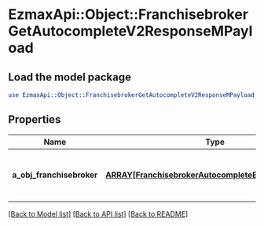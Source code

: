 # EzmaxApi::Object::FranchisebrokerGetAutocompleteV2ResponseMPayload

## Load the model package
```perl
use EzmaxApi::Object::FranchisebrokerGetAutocompleteV2ResponseMPayload;
```

## Properties
Name | Type | Description | Notes
------------ | ------------- | ------------- | -------------
**a_obj_franchisebroker** | [**ARRAY[FranchisebrokerAutocompleteElementResponse]**](FranchisebrokerAutocompleteElementResponse.md) | An array of Franchisebroker autocomplete element response. | [optional] 

[[Back to Model list]](../README.md#documentation-for-models) [[Back to API list]](../README.md#documentation-for-api-endpoints) [[Back to README]](../README.md)


